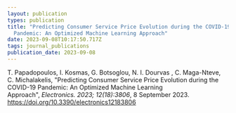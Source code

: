 ```yaml
---
layout: publication
types: publication
title: "Predicting Consumer Service Price Evolution during the COVID-19
  Pandemic: An Optimized Machine Learning Approach"
date: 2023-09-08T10:17:50.717Z
tags: journal_publications
publication_date: 2023-09-08
---
```

<!--StartFragment-->

T. Papadopoulos, I. Kosmas, G. Botsoglou, N. I. Dourvas , C. Maga-Nteve, C. Michalakelis, "Predicting Consumer Service Price Evolution during the COVID-19 Pandemic: An Optimized Machine Learning Approach", *Electronics. 2023; 12(18):3806*, 8 September 2023. https://doi.org/10.3390/electronics12183806

<!--EndFragment-->